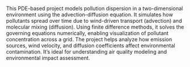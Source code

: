 This PDE-based project models pollution dispersion in a two-dimensional environment using the advection-diffusion equation. It simulates how pollutants spread over time due to wind-driven transport (advection) and molecular mixing (diffusion). Using finite difference methods, it solves the governing equations numerically, enabling visualization of pollutant concentration across a grid. The project helps analyze how emission sources, wind velocity, and diffusion coefficients affect environmental contamination. It’s ideal for understanding air quality modeling and environmental impact assessment.
